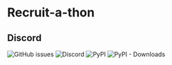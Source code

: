 # Recruit-a-thon

## Discord
![GitHub issues](https://img.shields.io/github/issues-raw/rexdivakar/telegram-notifly?logo=github&style=for-the-badge)
![Discord](https://img.shields.io/discord/760088481224851476?label=DISCORD&logo=discord&logoColor=green&style=for-the-badge)
![PyPI](https://img.shields.io/pypi/v/notifly?logo=github&style=for-the-badge)
![PyPI - Downloads](https://img.shields.io/pypi/dm/notifly?color=green&style=for-the-badge&logo=github)



